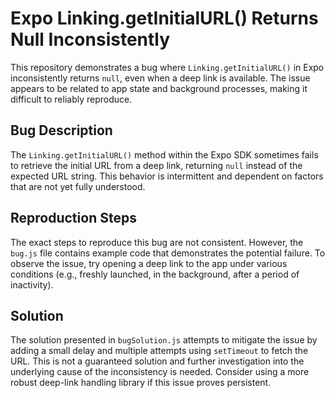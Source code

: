 # Expo Linking.getInitialURL() Returns Null Inconsistently

This repository demonstrates a bug where `Linking.getInitialURL()` in Expo inconsistently returns `null`, even when a deep link is available.  The issue appears to be related to app state and background processes, making it difficult to reliably reproduce.

## Bug Description

The `Linking.getInitialURL()` method within the Expo SDK sometimes fails to retrieve the initial URL from a deep link, returning `null` instead of the expected URL string. This behavior is intermittent and dependent on factors that are not yet fully understood.

## Reproduction Steps

The exact steps to reproduce this bug are not consistent. However, the `bug.js` file contains example code that demonstrates the potential failure. To observe the issue, try opening a deep link to the app under various conditions (e.g., freshly launched, in the background, after a period of inactivity).

## Solution

The solution presented in `bugSolution.js` attempts to mitigate the issue by adding a small delay and multiple attempts using `setTimeout` to fetch the URL. This is not a guaranteed solution and further investigation into the underlying cause of the inconsistency is needed.  Consider using a more robust deep-link handling library if this issue proves persistent.